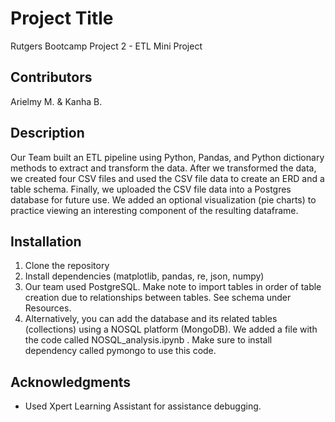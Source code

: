 # Project Title
Rutgers Bootcamp Project 2 - ETL Mini Project

## Contributors
Arielmy M. & Kanha B.

## Description
Our Team built an ETL pipeline using Python, Pandas, and Python dictionary methods to extract and transform the data. 
After we transformed the data, we created four CSV files and used the CSV file data to create an ERD and a table schema. 
Finally, we uploaded the CSV file data into a Postgres database for future use. 
We added an optional visualization (pie charts) to practice viewing an interesting component of the resulting dataframe.

## Installation
1. Clone the repository
2. Install dependencies (matplotlib, pandas, re, json, numpy)
3. Our team used PostgreSQL. Make note to import tables in order of table creation due to relationships between tables. See schema under Resources.
4. Alternatively, you can add the database and its related tables (collections) using a NOSQL platform (MongoDB). We added a file with the code called NOSQL_analysis.ipynb . Make sure to install dependency called pymongo to use this code.

## Acknowledgments
- Used Xpert Learning Assistant for assistance debugging.
